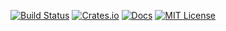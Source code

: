 [![Build Status](https://travis-ci.org/harababurel/gcsf.svg?branch=master)](https://travis-ci.org/harababurel/gcsf)
[![Crates.io](http://meritbadge.herokuapp.com/gcsf)](https://crates.io/crates/gcsf)
[![Docs](https://docs.rs/gcsf/badge.svg)](https://docs.rs/gcsf/0.1.3/gcsf/)
[![MIT License](http://img.shields.io/badge/license-MIT-blue.svg?style=flat)](https://github.com/harababurel/gcsf/blob/master/LICENSE)
